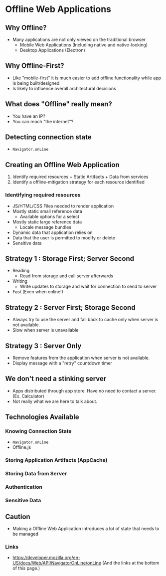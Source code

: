 # Offline Web Applications

## Why Offline?
  + Many applications are not only viewed on the traditional browser
    + Mobile Web Applications (Including native and native-looking)
    + Desktop Applications (Electron)

## Why Offline-First?
  + Like "mobile-first" it is much easier to add offline functionality while app is being built/designed
  + Is likely to influence overall architectural decisions

## What does "Offline" really mean?
  + You have an IP?
  + You can reach "the internet"?

## Detecting connection state
  + `Navigator.onLine`


## Creating an Offline Web Application
  1. Identify required resources
    + Static Artifacts
    + Data from services
  2. Identify a offline-mitigation strategy for each resource identified

### Identifying required resources
  + JS/HTML/CSS Files needed to render application
  + Mostly static small reference data
    + Available options for a select
  + Mostly static large reference data
    + Locale message bundles
  + Dynamic data that application relies on
  + Data that the user is permitted to modify or delete
  + Sensitive data

## Strategy 1 : Storage First; Server Second
  + Reading
    + Read from storage and call server afterwards
  + Writing
    + Write updates to storage and wait for connection to send to server
  + Fast (Even when online!)

## Strategy 2 : Server First; Storage Second
  + Always try to use the server and fall back to cache only when server is not available.
  + Slow when server is unavailable

## Strategy 3 : Server Only
  + Remove features from the application when server is not available.
  + Display message with a "retry" countdown timer

## We don't need a stinking server
  + Apps distributed through app store.  Have no need to contact a server. (Ex. Calculator)
  + Not really what we are here to talk about.
  
## Technologies Available

### Knowing Connection State
  + `Navigator.onLine`
  + Offline.js
### Storing Application Artifacts (AppCache)
### Storing Data from Server
### Authentication
### Sensitive Data



## Caution
  + Making a Offline Web Application introduces a lot of state that needs to be managed

### Links
  + https://developer.mozilla.org/en-US/docs/Web/API/NavigatorOnLine/onLine (And the links at the bottom of this page.)

